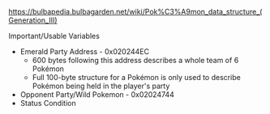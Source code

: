 https://bulbapedia.bulbagarden.net/wiki/Pok%C3%A9mon_data_structure_(Generation_III)

Important/Usable Variables
- Emerald Party Address - 0x020244EC
    - 600 bytes following this address describes a whole team of 6 Pokémon
    - Full 100-byte structure for a Pokémon is only used to describe Pokémon being held in the player's party
- Opponent Party/Wild Pokemon - 0x02024744
- Status Condition
